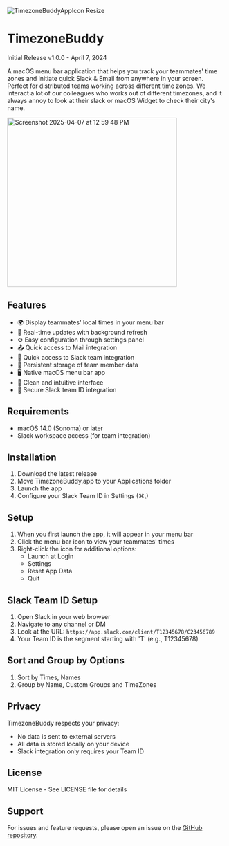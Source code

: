 ![TimezoneBuddyAppIcon Resize](https://github.com/user-attachments/assets/e123a6a5-04c2-4815-a04e-7b087e5f85fd)

# TimezoneBuddy

Initial Release v1.0.0 - April 7, 2024

A macOS menu bar application that helps you track your teammates' time zones and initiate quick Slack & Email from anywhere in your screen. Perfect for distributed teams working across different time zones.
We interact a lot of our colleagues who works out of different timezones, and it always annoy to look at their slack or macOS Widget to check their city's name. 

<img width="392" alt="Screenshot 2025-04-07 at 12 59 48 PM" src="https://github.com/user-attachments/assets/7c0dbce9-7eef-4415-8820-eaf97e7f5075" />

## Features

- 🌍 Display teammates' local times in your menu bar
- 🔄 Real-time updates with background refresh
- ⚙️ Easy configuration through settings panel
- 📤 Quick access to Mail integration
- 🚀 Quick access to Slack team integration
- 💾 Persistent storage of team member data
- 🖥️ Native macOS menu bar app
- 🎨 Clean and intuitive interface
- 🔐 Secure Slack team ID integration

## Requirements

- macOS 14.0 (Sonoma) or later
- Slack workspace access (for team integration)

## Installation

1. Download the latest release
2. Move TimezoneBuddy.app to your Applications folder
3. Launch the app
4. Configure your Slack Team ID in Settings (⌘,)

## Setup

1. When you first launch the app, it will appear in your menu bar
2. Click the menu bar icon to view your teammates' times
3. Right-click the icon for additional options:
   - Launch at Login
   - Settings
   - Reset App Data
   - Quit

## Slack Team ID Setup

1. Open Slack in your web browser
2. Navigate to any channel or DM
3. Look at the URL: `https://app.slack.com/client/T12345678/C23456789`
4. Your Team ID is the segment starting with 'T' (e.g., T12345678)

## Sort and Group by Options

1. Sort by Times, Names
2. Group by Name, Custom Groups and TimeZones


## Privacy

TimezoneBuddy respects your privacy:
- No data is sent to external servers
- All data is stored locally on your device
- Slack integration only requires your Team ID

## License

MIT License - See LICENSE file for details

## Support

For issues and feature requests, please open an issue on the [GitHub repository](https://github.com/joshikavan92/timezonebuddy). 
